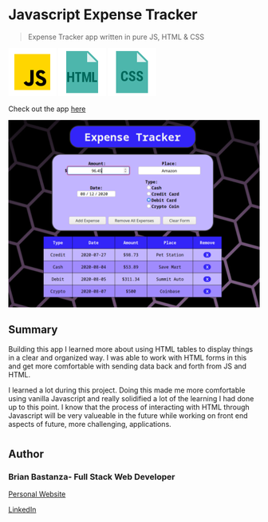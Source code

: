 # Javascript Expense Tracker

> Expense Tracker app written in pure JS, HTML & CSS

![js](MDimages/javascript.png) ![html](MDimages/html.png) ![css](MDimages/css.png)

Check out the app [here](https://bbastanza.github.io/Expense-Tracker-Javascript/)

![Screenshot](MDimages/screenshot.png)

## Summary

Building this app I learned more about using HTML tables to display things in a clear and organized way. I was able to work with HTML forms in this and get more comfortable with sending data back and forth from JS and HTML.

I learned a lot during this project. Doing this made me more comfortable using vanilla Javascript and really solidified a lot of the learning I had done up to this point. I know that the process of interacting with HTML through Javascript will be very valueable in the future while working on front end aspects of future, more challenging, applications.

#

## Author

### Brian Bastanza- Full Stack Web Developer

[Personal Website](www.brianbastanza.com)

[LinkedIn](www.linkedin.com/in/brian-bastanza-9035397b)
